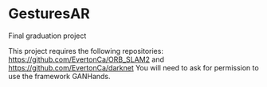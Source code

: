 # GesturesAR
Final graduation project

This project requires the following repositories: https://github.com/EvertonCa/ORB_SLAM2 and https://github.com/EvertonCa/darknet
You will need to ask for permission to use the framework GANHands.
